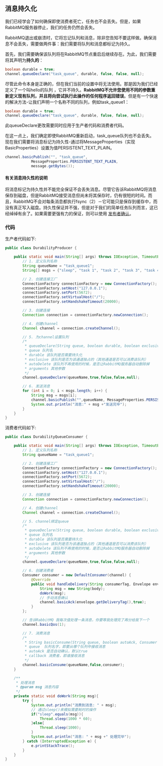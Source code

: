 ## 消息持久化

我们已经学会了如何确保即使消费者死亡，任务也不会丢失。但是，如果RabbitMQ服务器停止，我们的任务仍然会丢失。

RabbitMQ退出或崩溃时，它将忘记队列和消息，除非您告知不要这样做。确保消息不会丢失，需要做两件事：我们需要将队列和消息都标记为持久。

首先，我们需要确保该队列将在RabbitMQ节点重启后继续存在。为此，我们需要将其声明为**持久的**：

```java
boolean durable = true;
channel.queueDeclare("task_queue", durable, false, false, null);
```

尽管此命令本身是正确的，但在我们当前的设置中将无法使用。那是因为我们已经定义了一个叫hello的队列 ，它并不持久。**RabbitMQ不允许您使用不同的参数重新定义现有队列，并且将向尝试执行此操作的任何程序返回错误**。但是有一个快速的解决方法-让我们声明一个名称不同的队列，例如task_queue1：

```java
boolean durable = true;
channel.queueDeclare("task_queue", durable, false, false, null);
```



此queueDeclare更改需要同时应用于生产者代码和消费者代码。

在这一点上，我们确定即使RabbitMQ重新启动，task_queue队列也不会丢失。现在我们需要将消息标记为持久性-通过将MessageProperties（实现BasicProperties）设置为值PERSISTENT_TEXT_PLAIN。

```java
channel.basicPublish("", "task_queue",
            MessageProperties.PERSISTENT_TEXT_PLAIN,
            message.getBytes());
```

#### 有关消息持久性的说明

将消息标记为持久性并不能完全保证不会丢失消息。尽管它告诉RabbitMQ将消息保存到磁盘，但是RabbitMQ接受消息但尚未将其保存时，仍有很短的时间。而且，RabbitMQ不会对每条消息都执行fsync（2）－它可能只是保存到缓存中，而没有真正写入磁盘。持久性保证并不强，但是对于我们的简单任务队列而言，这已经绰绰有余了。如果需要更强有力的保证，则可以使用 [发布者确认](https://www.rabbitmq.com/confirms.html)。



### 代码

生产者代码如下:

```java
public class DurabilityProducer {

    public static void main(String[] args) throws IOException, TimeoutException {
        // 1. 定义队列名称
        String queueName = "task_queue1";
        String[] msgs = {"sleep", "task 1", "task 2", "task 3", "task 4", "task 5", "task 6"};

        // 2. 创建连接工厂
        ConnectionFactory connectionFactory = new ConnectionFactory();
        connectionFactory.setHost("127.0.0.1");
        connectionFactory.setPort(5672);
        connectionFactory.setVirtualHost("/");
        connectionFactory.setHandshakeTimeout(20000);

        // 3. 创建连接
        Connection connection = connectionFactory.newConnection();

        // 4. 创建channel
        Channel channel = connection.createChannel();

        // 5. 为channel设置队列
        /*
         * queueDeclare(String queue, boolean durable, boolean exclusive, boolean autoDelete, Map<String, Object> arguments)
         * queue 队列名
         * durable 该队列是否需要持久化
         * exclusive 该队列是否为该通道独占的（其他通道是否可以消费该队列）
         * autoDelete 该队列不再使用的时候，是否让RabbitMQ服务器自动删除掉
         * arguments 其他参数
         */
        channel.queueDeclare(queueName,true,false,false,null);

        // 6. 发送消息
        for (int i = 0; i < msgs.length; i++) {
            String msg = msgs[i];
            channel.basicPublish("",queueName, MessageProperties.PERSISTENT_TEXT_PLAIN,msg.getBytes());
            System.out.println("消息:" + msg +"发送完毕");
        }
    }
}

```

消费者代码如下:

```java
public class DurabilityQueueConsumer {

    public static void main(String[] args) throws IOException, TimeoutException {
        // 1. 定义队列名称
        String queueName = "task_queue1";

        // 2. 创建连接工厂
        ConnectionFactory connectionFactory = new ConnectionFactory();
        connectionFactory.setHost("127.0.0.1");
        connectionFactory.setPort(5672);
        connectionFactory.setVirtualHost("/");
        connectionFactory.setHandshakeTimeout(20000);

        // 3. 创建连接
        Connection connection = connectionFactory.newConnection();

        // 4. 创建channel
        Channel channel = connection.createChannel();

        // 5. channel绑定queue
        /*
         * queueDeclare(String queue, boolean durable, boolean exclusive, boolean autoDelete, Map<String, Object> arguments)
         * queue 队列名
         * durable 该队列是否需要持久化
         * exclusive 该队列是否为该通道独占的（其他通道是否可以消费该队列）
         * autoDelete 该队列不再使用的时候，是否让RabbitMQ服务器自动删除掉
         * arguments 其他参数
         */
        channel.queueDeclare(queueName,true,false,false,null);

        // 6. 创建消费者
        Consumer consumer = new DefaultConsumer(channel) {
            @Override
            public void handleDelivery(String consumerTag, Envelope envelope, AMQP.BasicProperties properties, byte[] body) throws IOException {
                String msg = new String(body);
                doWork(msg);
                // 手动消息确认
                channel.basicAck(envelope.getDeliveryTag(),true);
            }
        };

        // 告诉RabbitMQ 我每次值处理一条消息，你要等我处理完了再分给我下一个
        channel.basicQos(1);

        // 7. 消费消息
        /*
         * String basicConsume(String queue, boolean autoAck, Consumer callback )
         * queue  队列名字，即要从哪个队列中接收消息
         * autoAck 是否自动确认，默认true
         * callback 消费者，即谁接收消息
         */
        channel.basicConsume(queueName,false,consumer);
    }

    /**
     * 处理消息
     * @param msg 消息内容
     */
    private static void doWork(String msg){
        try {
            System.out.println("消费到消息: " + msg);
            // 通过sleep()来模拟需要耗时的操作
            if("sleep".equals(msg)){
                Thread.sleep(1000 * 60);
            }else{
                Thread.sleep(1000);
            }
            System.out.println("消息: " + msg +" 处理完毕");
        } catch (InterruptedException e) {
            e.printStackTrace();
        }
    }
}

```

